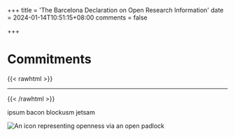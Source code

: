 +++
title = 'The Barcelona Declaration on Open Research Information'
date = 2024-01-14T10:51:15+08:00
comments = false

+++

# Commitments
{{< rawhtml >}}
<hr class="small">
{{< /rawhtml >}}

ipsum bacon blockusm jetsam

![An icon representing openness via an open padlock](/images/icon_openness.png)